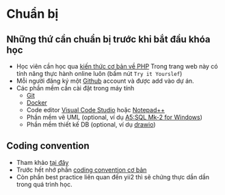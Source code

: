 # Chuẩn bị

## Những thứ cần chuẩn bị trước khi bắt đầu khóa học

* Học viên cần học qua [kiến thức cơ bản về PHP](https://www.w3schools.com/php/DEFAULT.asp)
  Trong trang web này có tính năng thực hành online luôn (bấm nút `Try it Yourslef`)
* Mỗi người đăng ký một [Github](https://github.com/) account và được add vào dự án.
* Các phần mềm cần cài đặt trong máy tính
  * [Git](../git/install.md)
  * [Docker](../docker/install.md)
  * Code editor [Visual Code Studio](https://code.visualstudio.com/) hoặc [Notepad++](https://notepad-plus-plus.org/downloads/)
  * Phần mềm vẽ UML (optional, ví dụ [A5:SQL Mk-2 for Windows](https://a5m2.mmatsubara.com/index.en.html))
  * Phần mềm thiết kế DB (optional, ví dụ [drawio](https://app.diagrams.net/))

## Coding convention

* Tham khảo [tại đây](https://github.com/umbalaconmeogia/experiment/blob/master/yii2/codingConvention.md)
* Trước hết nhớ phần [coding convention cơ bản](https://github.com/umbalaconmeogia/experiment/blob/master/yii2/codingConvention.md#c%C6%A1-b%E1%BA%A3n)
* Còn phần best practice liên quan đến yii2 thì sẽ chứng thực dần dần trong quá trình học.